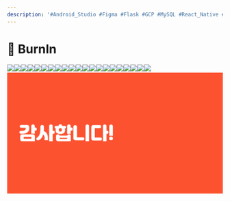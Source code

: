 ```yaml
---
description: '#Android_Studio #Figma #Flask #GCP #MySQL #React_Native #SQL'
---
```


# 👟 BurnIn

![](<../../../../.gitbook/assets/BurnIN최종발표 01 (1).png>)![](<../../../../.gitbook/assets/BurnIN최종발표 02 (1).png>)![](<../../../../.gitbook/assets/BurnIN최종발표 03.png>)![](<../../../../.gitbook/assets/BurnIN최종발표 04.png>)![](<../../../../.gitbook/assets/BurnIN최종발표 05.png>)![](<../../../../.gitbook/assets/BurnIN최종발표 06.png>)![](<../../../../.gitbook/assets/BurnIN최종발표 07.png>)![](<../../../../.gitbook/assets/BurnIN최종발표 08.png>)![](<../../../../.gitbook/assets/BurnIN최종발표 09.png>)![](<../../../../.gitbook/assets/BurnIN최종발표 10.png>)![](<../../../../.gitbook/assets/BurnIN최종발표 11.png>)![](<../../../../.gitbook/assets/BurnIN최종발표 12.png>)![](<../../../../.gitbook/assets/BurnIN최종발표 13.png>)![](<../../../../.gitbook/assets/BurnIN최종발표 14.png>)![](<../../../../.gitbook/assets/BurnIN최종발표 15.png>)![](<../../../../.gitbook/assets/BurnIN최종발표 16.png>)![](<../../../../.gitbook/assets/BurnIN최종발표 17.png>)![](<../../../../.gitbook/assets/BurnIN최종발표 18.png>)![](<../../../../.gitbook/assets/BurnIN최종발표 19.png>)![](<../../../../.gitbook/assets/BurnIN최종발표 20.png>)![](<../../../../.gitbook/assets/BurnIN최종발표 21.png>)![](../../../../.gitbook/assets/image.png)
